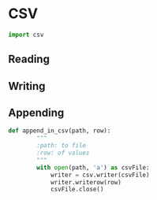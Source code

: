 # CSV

```python
import csv
```

## Reading

## Writing

## Appending
```python
def append_in_csv(path, row):
        """ 
        :path: to file
        :row: of values
        """
        with open(path, 'a') as csvFile:
            writer = csv.writer(csvFile)
            writer.writerow(row)
            csvFile.close()
```